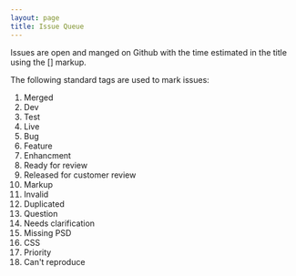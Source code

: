 ```yaml
---
layout: page
title: Issue Queue
---
```


Issues are open and manged on Github with the time estimated in the title using the [] markup.

The following standard tags are used to mark issues:

1. Merged
1. Dev
1. Test
1. Live
1. Bug
1. Feature
1. Enhancment
1. Ready for review
1. Released for customer review
1. Markup
1. Invalid
1. Duplicated
1. Question
1. Needs clarification 
1. Missing PSD
1. CSS
1. Priority
1. Can't reproduce
